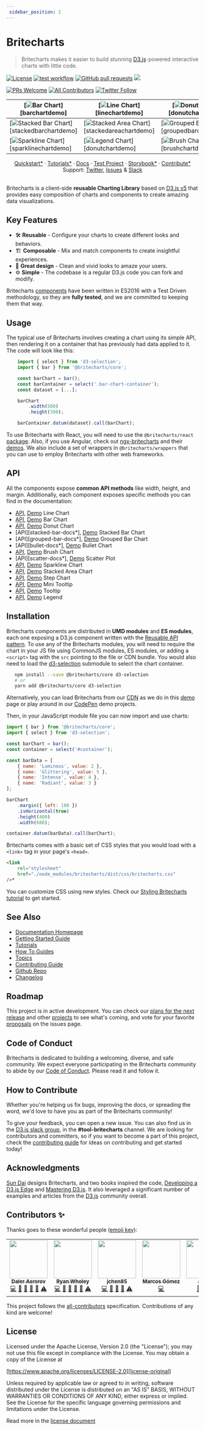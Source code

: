 ```yaml
---
 sidebar_position: 1 
---
```

 # Britecharts

> Britecharts makes it easier to build stunning [D3.js][d3]-powered interactive charts with little code.

[![License](https://img.shields.io/badge/License-Apache%202.0-blue.svg)](https://opensource.org/licenses/Apache-2.0) [![test workflow](https://github.com/britecharts/britecharts/actions/workflows/tests.yml/badge.svg)](https://github.com/britecharts/britecharts/actions/workflows/tests.yml) [![GitHub pull requests](https://img.shields.io/github/issues-pr-raw/britecharts/britecharts)](https://github.com/britecharts/britecharts/pulls?q=is%3Apr+is%3Aopen+sort%3Aupdated-desc) [![](https://data.jsdelivr.com/v1/package/npm/britecharts/badge)](https://www.jsdelivr.com/package/npm/britecharts)

[![PRs Welcome](https://img.shields.io/badge/PRs-welcome-brightgreen.svg)](https://github.com/britecharts/britecharts/blob/master/.github/CONTRIBUTING.md) [![All Contributors](https://img.shields.io/badge/all_contributors-8-orange.svg?style=flat-square)](#toc8__anchor) [![Twitter Follow](https://img.shields.io/twitter/follow/britecharts.svg?style=social&label=Follow)](https://twitter.com/Britecharts/followers)

| [![Bar Chart][barchartimg]][barchartdemo] | [![Line Chart][linechartimg]][linechartdemo] | [![Donut Chart][donutchartimg]][donutchartdemo] |
| --- | --- | --- |
| [![Stacked Bar Chart][stackedbarchartimg]][stackedbarchartdemo] | [![Stacked Area Chart][stackedareachartlargeimg]][stackedareachartdemo] | [![Grouped Bar Chart][groupedbarchartimg]][groupedbarchartdemo] |
| [![Sparkline Chart][sparklinechartimg]][sparklinechartdemo] | [![Legend Chart][legendchartimg]][donutchartdemo] | [![Brush Chart][brushchartimg]][brushchartdemo] |

<div align="center">
  <a href="https://britecharts.github.io/britecharts/getting-started.html">Quickstart*</a>
  <span> · </span>
  <a href="https://britecharts.github.io/britecharts/tutorials-index.html">Tutorials*</a>
  <span> · </span>
  <a href="https://britecharts.github.io/britecharts/">Docs</a>
  <span> · </span>
  <a href="https://github.com/britecharts/britecharts-test-project">Test Project</a>
  <span> · </span>
  <a href="https://britecharts.github.io/britecharts/tutorial-kitchen-sink.html">Storybook*</a>
  <span> · </span>
  <a href="https://britecharts.github.io/britecharts/contributor-how-to-guides.html">Contribute*</a>
  <br />
  Support: <a href="https://twitter.com/britecharts">Twitter</a>, <a href="https://github.com/britecharts/britecharts/issues?q=is%3Aissue+is%3Aopen+sort%3Aupdated-desc">Issues</a>
  <span> & </span>
  <a href="https://d3js.slack.com/messages/tools-britecharts/">Slack</a>
</div>
<br/>

Britecharts is a client-side **reusable Charting Library** based on [D3.js v5][d3] that provides easy composition of charts and components to create amazing data visualizations.

## Key Features

-   🛠 **Reusable** - Configure your charts to create different looks and behaviors.
-   🏗 **Composable** - Mix and match components to create insightful experiences.
-   🌈 **Great design** - Clean and vivid looks to amaze your users.
-   ⚙️ **Simple** - The codebase is a regular D3.js code you can fork and modify.

Britecharts [components][storybook] have been written in ES2016 with a Test Driven methodology, so they are **fully tested**, and we are committed to keeping them that way.

## Usage

The typical use of Britecharts involves creating a chart using its simple API, then rendering it on a container that has previously had data applied to it. The code will look like this:

```js
    import { select } from 'd3-selection';
    import { bar } from '@britecharts/core';

    const barChart = bar();
    const barContainer = select('.bar-chart-container');
    const dataset = [...];

    barChart
        .width(500)
        .height(300);

    barContainer.datum(dataset).call(barChart);
```

To use Britecharts with React, you will need to use the `@britecharts/react` [package][react-package*]. Also, if you use Angular, check out [ngx-britecharts][angularwrapper] and their [demos][angularwrapperdemos]. We also include a set of wrappers in `@britecharts/wrappers` that you can use to employ Britecharts with other web frameworks.

## API

All the components expose **common API methods** like width, height, and margin. Additionally, each component exposes specific methods you can find in the documentation:

-   [API][line-docs*], [Demo][linechart-story*] Line Chart
-   [API][bar-docs*], [Demo][barchart-story*] Bar Chart
-   [API][donut-docs*], [Demo][donutchart-story*] Donut Chart
-   [API][stacked-bar-docs*], [Demo][stackedbarchart-story*] Stacked Bar Chart
-   [API][grouped-bar-docs*], [Demo][groupedbarchart-story*] Grouped Bar Chart
-   [API][bullet-docs*], [Demo][bulletchart-story*] Bullet Chart
-   [API][brush-docs*], [Demo][brushchart-story*] Brush Chart
-   [API][scatter-docs*], [Demo][scatterplot-story*] Scatter Plot
-   [API][sparkline-docs*], [Demo][sparklinechart-story*] Sparkline Chart
-   [API][stacked-area-docs*], [Demo][stackedareachart-story*] Stacked Area Chart
-   [API][step-docs*], [Demo][stepchart-story*] Step Chart
-   [API][mini-tooltip-docs*], [Demo][barchart-story*] Mini Tooltip
-   [API][tooltip-docs*], [Demo][linechart-story*] Tooltip
-   [API][legend-docs*], [Demo][donutchart-story*] Legend

## Installation

Britecharts components are distributed in **UMD modules** and **ES modules**, each one exposing a D3.js component written with the [Reusable API pattern][mike-chart]. To use any of the Britecharts modules, you will need to require the chart in your JS file using CommonJS modules, ES modules, or adding a `<script>` tag with the `src` pointing to the file or CDN bundle. You would also need to load the [d3-selection][d3-selection] submodule to select the chart container.

```bash
   npm install --save @britecharts/core d3-selection
   # or
   yarn add @britecharts/core d3-selection
```

Alternatively, you can load Britecharts from our [CDN][cdnhome*] as we do in this [demo][cdndemo*] page or play around in our [CodePen][codependemos] demo projects.

Then, in your JavaScript module file you can now import and use charts:

```js
import { bar } from '@britecharts/core';
import { select } from 'd3-selection';

const barChart = bar();
const container = select('#container');

const barData = [
    { name: 'Luminous', value: 2 },
    { name: 'Glittering', value: 5 },
    { name: 'Intense', value: 4 },
    { name: 'Radiant', value: 3 }
];

barChart
    .margin({ left: 100 })
    .isHorizontal(true)
    .height(400)
    .width(600);

container.datum(barData).call(barChart);
```

Britecharts comes with a basic set of CSS styles that you would load with a `<link>` tag in your page's `<head>`.

```html
<link
    rel="stylesheet"
    href="./node_modules/britecharts/dist/css/britecharts.css"
/>*
```

You can customize CSS using new styles. Check our [Styling Britecharts tutorial][stylingbritecharts*] to get started.

## See Also

-   [Documentation Homepage][docs-homepage*]
-   [Getting Started Guide][gettingstarted*]
-   [Tutorials][tutorialsindex*]
-   [How To Guides][howtoindex*]
-   [Topics][topicsindex*]
-   [Contributing Guide][contributing-guide*]
-   [Github Repo][main-repository]
-   [Changelog][changelog]

## Roadmap

This project is in active development. You can check our [plans for the next release][release4project] and other [projects][github-projects] to see what's coming, and vote for your favorite [proposals][proposals] on the issues page.

## Code of Conduct

Britecharts is dedicated to building a welcoming, diverse, and safe community. We expect everyone participating in the Britecharts community to abide by our [Code of Conduct][code-conduct]. Please read it and follow it.

## How to Contribute

Whether you're helping us fix bugs, improving the docs, or spreading the word, we'd love to have you as part of the Britecharts community!

To give your feedback, you can open a new issue. You can also find us in the [D3.js slack group][d3slack], in the **#tool-britecharts** channel. We are looking for contributors and committers, so if you want to become a part of this project, check the [contributing guide][contributing-guide*] for ideas on contributing and get started today!

## Acknowledgments

[Sun Dai][sunsdribble] designs Britecharts, and two books inspired the code, [Developing a D3.js Edge][d3-edge] and [Mastering D3.js][mastering-d3]. It also leveraged a significant number of examples and articles from the [D3.js][d3] community overall.

## Contributors ✨

Thanks goes to these wonderful people ([emoji key](https://allcontributors.org/docs/en/emoji-key)):

<!-- ALL-CONTRIBUTORS-LIST:START - Do not remove or modify this section -->
<!-- prettier-ignore-start -->
<!-- markdownlint-disable -->
<table class="contributors-table">
  <tr>
    <td align="center"><a href="http://dalerasrorov.github.io/"><img src="https://avatars2.githubusercontent.com/u/9118852?v=4" width="100px;" alt=""/><br /><sub><b>Daler Asrorov</b></sub></a><br /><a href="https://github.com/britecharts/britecharts/commits?author=DalerAsrorov" title="Code">💻</a> <a href="https://github.com/britecharts/britecharts/commits?author=DalerAsrorov" title="Documentation">📖</a> <a href="#ideas-DalerAsrorov" title="Ideas, Planning, & Feedback">🤔</a> <a href="#maintenance-DalerAsrorov" title="Maintenance">🚧</a> <a href="https://github.com/britecharts/britecharts/pulls?q=is%3Apr+reviewed-by%3ADalerAsrorov" title="Reviewed Pull Requests">👀</a> <a href="https://github.com/britecharts/britecharts/commits?author=DalerAsrorov" title="Tests">⚠️</a></td>
    <td align="center"><a href="https://github.com/ryanwholey"><img src="https://avatars0.githubusercontent.com/u/8100360?v=4" width="100px;" alt=""/><br /><sub><b>Ryan Wholey</b></sub></a><br /><a href="https://github.com/britecharts/britecharts/commits?author=ryanwholey" title="Code">💻</a> <a href="https://github.com/britecharts/britecharts/commits?author=ryanwholey" title="Documentation">📖</a> <a href="#ideas-ryanwholey" title="Ideas, Planning, & Feedback">🤔</a> <a href="#maintenance-ryanwholey" title="Maintenance">🚧</a> <a href="https://github.com/britecharts/britecharts/pulls?q=is%3Apr+reviewed-by%3Aryanwholey" title="Reviewed Pull Requests">👀</a> <a href="https://github.com/britecharts/britecharts/commits?author=ryanwholey" title="Tests">⚠️</a></td>
    <td align="center"><a href="https://github.com/jchen85"><img src="https://avatars2.githubusercontent.com/u/14088460?v=4" width="100px;" alt=""/><br /><sub><b>jchen85</b></sub></a><br /><a href="https://github.com/britecharts/britecharts/commits?author=jchen85" title="Code">💻</a> <a href="#ideas-jchen85" title="Ideas, Planning, & Feedback">🤔</a> <a href="#maintenance-jchen85" title="Maintenance">🚧</a> <a href="https://github.com/britecharts/britecharts/pulls?q=is%3Apr+reviewed-by%3Ajchen85" title="Reviewed Pull Requests">👀</a> <a href="https://github.com/britecharts/britecharts/commits?author=jchen85" title="Tests">⚠️</a></td>
    <td align="center"><a href="https://github.com/ImADrafter"><img src="https://avatars3.githubusercontent.com/u/44379989?v=4" width="100px;" alt=""/><br /><sub><b>Marcos Gómez</b></sub></a><br /><a href="https://github.com/britecharts/britecharts/commits?author=ImADrafter" title="Code">💻</a></td>
    <td align="center"><a href="https://github.com/ajdani"><img src="https://avatars1.githubusercontent.com/u/16606530?v=4" width="100px;" alt=""/><br /><sub><b>ajdani</b></sub></a><br /><a href="https://github.com/britecharts/britecharts/issues?q=author%3Aajdani" title="Bug reports">🐛</a> <a href="https://github.com/britecharts/britecharts/commits?author=ajdani" title="Code">💻</a> <a href="#maintenance-ajdani" title="Maintenance">🚧</a></td>
    <td align="center"><a href="https://github.com/shayh"><img src="https://avatars3.githubusercontent.com/u/366321?v=4" width="100px;" alt=""/><br /><sub><b>shayh</b></sub></a><br /><a href="https://github.com/britecharts/britecharts/commits?author=shayh" title="Code">💻</a></td>
  </tr>
</table>

<!-- markdownlint-enable -->
<!-- prettier-ignore-end -->

<!-- ALL-CONTRIBUTORS-LIST:END -->

<!-- ALL-CONTRIBUTORS-LIST:START - Do not remove or modify this section -->
<!-- ALL-CONTRIBUTORS-LIST:END -->

This project follows the [all-contributors](https://allcontributors.org) specification. Contributions of any kind are welcome!

## License

Licensed under the Apache License, Version 2.0 (the "License"); you may not use this file except in compliance with the License. You may obtain a copy of the License at

[https://www.apache.org/licenses/LICENSE-2.0][license-original]

Unless required by applicable law or agreed to in writing, software distributed under the License is distributed on an "AS IS" BASIS, WITHOUT WARRANTIES OR CONDITIONS OF ANY KIND, either express or implied. See the License for the specific language governing permissions and limitations under the License.

Read more in the [license document][britecharts-license]

[d3]: https://d3js.org/
[mike-chart]: https://bost.ocks.org/mike/chart/
[changelog]: https://github.com/britecharts/britecharts/blob/master/CHANGELOG.md
[license-original]: https://www.apache.org/licenses/LICENSE-2.0
[britecharts-license]: https://github.com/britecharts/britecharts/blob/master/LICENSE.md
[d3-edge]: https://bleedingedgepress.com/our-books/developing-a-d3-js-edge/
[mastering-d3]: https://www.packtpub.com/web-development/mastering-d3js
[donut-docs*]: https://britecharts.github.io/britecharts/module-Donut.html
[bar-docs*]: https://britecharts.github.io/britecharts/module-Bar.html
[brush-docs*]: https://britecharts.github.io/britecharts/module-Brush.html
[legend-docs*]: https://britecharts.github.io/britecharts/module-Legend.html
[line-docs*]: https://britecharts.github.io/britecharts/module-Line.html
[mini-tooltip-docs*]: https://britecharts.github.io/britecharts/module-Mini-tooltip.html
[tooltip-docs*]: https://britecharts.github.io/britecharts/module-Tooltip.html
[step-docs*]: https://britecharts.github.io/britecharts/module-Step.html
[sparkline-docs*]: https://britecharts.github.io/britecharts/module-Sparkline.html
[stacked-area-docs*]: https://britecharts.github.io/britecharts/module-Stacked-area.html
[docs-homepage*]: https://britecharts.github.io/britecharts/
[storybook]: https://britecharts.github.io/britecharts/tutorial-kitchen-sink.html*
[main-repository]: https://github.com/britecharts/britecharts
[gettingstarted*]: https://britecharts.github.io/britecharts/getting-started.html
[contributing-guide*]: https://github.com/britecharts/britecharts/blob/master/.github/CONTRIBUTING.md
[d3-selection]: https://github.com/d3/d3-selection
[stacked-bar-docs]: https://britecharts.github.io/britecharts/module-Stacked-bar.html
[grouped-bar-docs]: https://britecharts.github.io/britecharts/module-Grouped-bar.html
[scatter-docs]: https://britecharts.github.io/britecharts/module-Scatter-plot.html
[bullet-docs]: https://britecharts.github.io/britecharts/module-Bullet.html
[cdndemo*]: https://britecharts.github.io/britecharts/cdn.html
[cdnhome*]: https://cdn.jsdelivr.net/npm/britecharts/dist/
[jsbinsandbox]: https://jsbin.com/wativun/3/edit?html,js,output
[codepensandbox]: https://codepen.io/Golodhros/pen/PprGeP?editors=1010
[codependemos]: https://codepen.io/Britecharts/pens/forked/
[angularwrapper]: https://github.com/colapdev/ngx-britecharts
[angularwrapperdemos]: https://colapdev.github.io/ngx-britecharts/
[twitter]: https://twitter.com/britecharts
[sunsdribble]: https://dribbble.com/sundai
[d3slack]: https://d3js.slack.com/messages/tools-britecharts/
[proposals]: https://github.com/britecharts/britecharts/issues?q=is%3Aopen+label%3A%22Type%3A+Feature%22+sort%3Aupdated-desc
[release4project]: https://github.com/britecharts/britecharts/projects/2
[barchart-story*]: https://britecharts.github.io/britecharts/tutorial-bar.html 'Check the Demo'
[linechart-story*]: https://britecharts.github.io/britecharts/tutorial-line.html 'Check the Demo'
[donutchart-story*]: https://britecharts.github.io/britecharts/tutorial-donut.html 'Check the Demo'
[scatterplot-story*]: https://britecharts.github.io/britecharts/tutorial-scatter-plot.html 'Check the Demo'
[sparklinechart-story*]: https://britecharts.github.io/britecharts/tutorial-sparkline.html 'Check the Demo'
[stackedareachart-story*]: https://britecharts.github.io/britecharts/tutorial-stacked-area.html 'Check the Demo'
[stepchart-story*]: https://britecharts.github.io/britecharts/tutorial-step.html 'Check the Demo'
[brushchart-story*]: https://britecharts.github.io/britecharts/tutorial-brush.html 'Check the Demo'
[bulletchart-story*]: https://britecharts.github.io/britecharts/tutorial-bullet.html 'Check the Demo'
[stackedbarchart-story*]: https://britecharts.github.io/britecharts/tutorial-stacked-bar.html 'Check the Demo'
[groupedbarchart-story*]: https://britecharts.github.io/britecharts/tutorial-grouped-bar.html 'Check the Demo'
[stackedarea-story*]: https://britecharts.github.io/britecharts-react/#stacked-area-chart 'Check the Demo'
[stackedareaimg]: https://raw.githubusercontent.com/britecharts/britecharts-react/master/src/docs/images/thumbnails/stacked-area.png
[barchartimg]: https://raw.githubusercontent.com/britecharts/britecharts/master/src/doc/images/thumbnails/bar-chart.png
[linechartimg]: https://raw.githubusercontent.com/britecharts/britecharts/master/src/doc/images/thumbnails/line-chart.png
[donutchartimg]: https://raw.githubusercontent.com/britecharts/britecharts/master/src/doc/images/thumbnails/donut-chart.png
[sparklinechartimg]: https://raw.githubusercontent.com/britecharts/britecharts/master/src/doc/images/thumbnails/sparkline-chart.png
[stackedareachartimg]: https://raw.githubusercontent.com/britecharts/britecharts/master/src/doc/images/thumbnails/stacked-area-chart.png
[stackedareachartlargeimg]: https://raw.githubusercontent.com/britecharts/britecharts/master/src/doc/images/thumbnails/stacked-area-chart-large.png
[stepchartimg]: https://raw.githubusercontent.com/britecharts/britecharts/master/src/doc/images/thumbnails/step-chart.png
[brushchartimg]: https://raw.githubusercontent.com/britecharts/britecharts/master/src/doc/images/thumbnails/brush-chart.png
[stackedbarchartimg]: https://raw.githubusercontent.com/britecharts/britecharts/master/src/doc/images/thumbnails/stacked-bar-chart.png
[groupedbarchartimg]: https://raw.githubusercontent.com/britecharts/britecharts/master/src/doc/images/thumbnails/grouped-bar-chart.png
[legendchartimg]: https://raw.githubusercontent.com/britecharts/britecharts/master/src/doc/images/thumbnails/legend-chart.png
[tutorialsindex*]: http://britecharts.github.io/britecharts/tutorials-index.html
[howtoindex*]: http://britecharts.github.io/britecharts/how-to-index.html
[topicsindex*]: http://britecharts.github.io/britecharts/topics-index.html
[stylingbritecharts*]: http://britecharts.github.io/britecharts/styling-charts.html
[code-conduct]: https://github.com/britecharts/britecharts/blob/master/CODE_OF_CONDUCT.md
[britecharts-react]: https://britecharts.github.io/britecharts-react/
[github-projects]: https://github.com/britecharts/britecharts/projects
[react-package*]: https://github.com/britecharts/britecharts/packages/react
